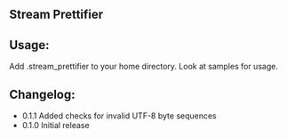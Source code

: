 Stream Prettifier
----------------

Usage:
-----
Add .stream_prettifier to your home directory. Look at samples for usage.

Changelog:
---------
* 0.1.1 Added checks for invalid UTF-8 byte sequences
* 0.1.0 Initial release
